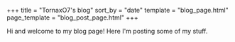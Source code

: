 +++
title = "TornaxO7's blog"
sort_by = "date"
template = "blog_page.html"
page_template = "blog_post_page.html"
+++

Hi and welcome to my blog page! Here I'm posting some of my stuff.
